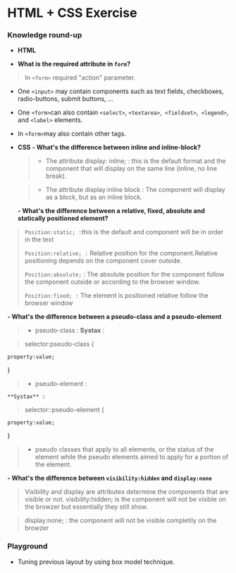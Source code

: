 # HTML + CSS Exercise

### Knowledge round-up

- **HTML**

-  **What is the required attribute in `form`?**

> In ```<form>``` required "action"  parameter.
- One ```<input>``` may contain components  such as text fields, checkboxes, radio-buttons, submit buttons, ... 
- One ```<form>```can also contain ```<select>```, ```<textarea>```,``` <fieldset>```,``` <legend>```, and ```<label>``` elements.
- In ```<form>```may also contain other tags.

- **CSS**
  **- What's the difference between inline and inline-block?**
  
  >- The attribute display: inline; :  this is the default format and the component that will display on the same line (inline, no line break).
  
  >- The attribute display:inline block : The component will display as a block, but as an inline block.
  
  **- What's the difference between a relative, fixed, absolute and statically positioned element?**
> ```Position:static; :```this is the default and component will be in order in the text
> 
>```Position:relative; :``` Relative position for the component.Relative positioning depends on the component cover outside.
>
>```Position:absolute;``` : The absolute position for the component follow the component outside or according to the browser window.
>
>```Position:fixed; :``` The element is positioned relative follow the browser window

 **- What's the difference between a pseudo-class and a pseudo-element**
 
  >- pseudo-class : 
  **Systax** :
  
  > selector:pseudo-class {
  
    property:value;

} 

  >- pseudo-element : 
  
    **Systax** :
    
  > selector::pseudo-element {
  
    property:value;

}

  >- pseudo classes that apply to all elements, or the status of the element while the pseudo elements aimed to apply for a portion of the element. 
  
  **- What's the difference between `visibility:hidden` and `display:none`**
  
>Visibility and display are attributes determine the components that are visible or not.
>visibility:hidden; is the component will not be visible on the browzer but essentially they still show.

>display:none; : the component will not be visible completily  on the browzer  

### Playground

- Tuning previous layout by using box model technique.
